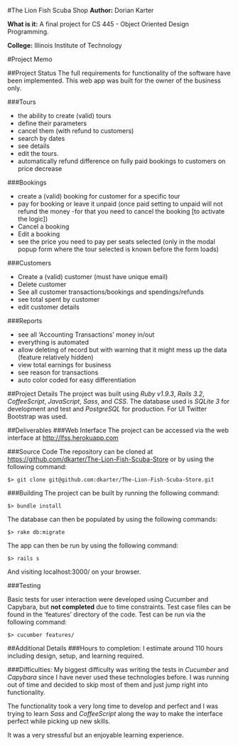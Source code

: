 #The Lion Fish Scuba Shop
**Author:** Dorian Karter

**What is it:**  A final project for CS 445 - Object Oriented Design Programming.

**College:** Illinois Institute of Technology

#Project Memo##Project StatusThe full requirements for functionality of the software have been implemented. This web app was built for the owner of the business only. 

###Tours
- the ability to create (valid) tours
- define their parameters
- cancel them (with refund to customers)
- search by dates
- see details
- edit the tours.
- automatically refund difference on fully paid bookings to customers on price decrease

###Bookings
- create a (valid) booking for customer for a specific tour
- pay for booking or leave it unpaid (once paid setting to unpaid will not refund the money -for that you need to cancel the booking [to activate the logic])
- Cancel a booking
- Edit a booking
-  see the price you need to pay per seats selected (only in the modal popup form where the tour selected is known before the form loads)


###Customers
- Create a (valid) customer (must have unique email)
- Delete customer
- See all customer transactions/bookings and spendings/refunds
- see total spent by customer
- edit customer details

###Reports
- see all ‘Accounting Transactions’ money in/out
- everything is automated
- allow deleting of record but with warning that it might mess up the data (feature relatively hidden)
- view total earnings for business
- see reason for transactions
- auto color coded for easy differentiation


##Project DetailsThe project was built using *Ruby v1.9.3*, *Rails 3.2*, *CoffeeScript*, *JavaScript*, *Sass*, and *CSS*.The database used is *SQLite 3* for development and test and *PostgreSQL* for production.For UI Twitter Bootstrap was used.

##Deliverables
###Web InterfaceThe project can be accessed via the web interface athttp://lfss.herokuapp.com

###Source CodeThe repository can be cloned at https://github.com/dkarter/The-Lion-Fish-Scuba-Store or by using the following command:	
	$> git clone git@github.com:dkarter/The-Lion-Fish-Scuba-Store.git

###Building
The project can be built by running the following command:

	$> bundle install

The database can then be populated by using the following commands:

	$> rake db:migrate The app can then be run by using the following command:

	$> rails s 
And visiting localhost:3000/ on your browser.

###Testing
Basic tests for user interaction were developed using Cucumber and Capybara, but **not completed** due to time constraints.Test case files can be found in the ‘features’ directory of the code. Test can be run via the following command:	
	$> cucumber features/

##Additional Details###Hours to completion: 
I estimate around 110 hours including design, setup, and learning required.
###Difficulties:My biggest difficulty was writing the tests in *Cucumber* and *Capybara* since I have never used these technologies before. I was running out of time and decided to skip most of them and just jump right into functionality. 

The functionality took a very long time to develop and perfect and I was trying to learn *Sass* and *CoffeeScript* along the way to make the interface perfect while picking up new skills.It was a very stressful but an enjoyable learning experience.